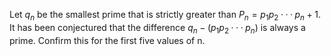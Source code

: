 Let $q_n$ be the smallest prime that is strictly greater than $P_n = p_1p_2···p_n + 1$. It has been conjectured that the difference $q_n - (p_1p_2···p_n)$ is always a prime. Confirm this for the first five values of n.